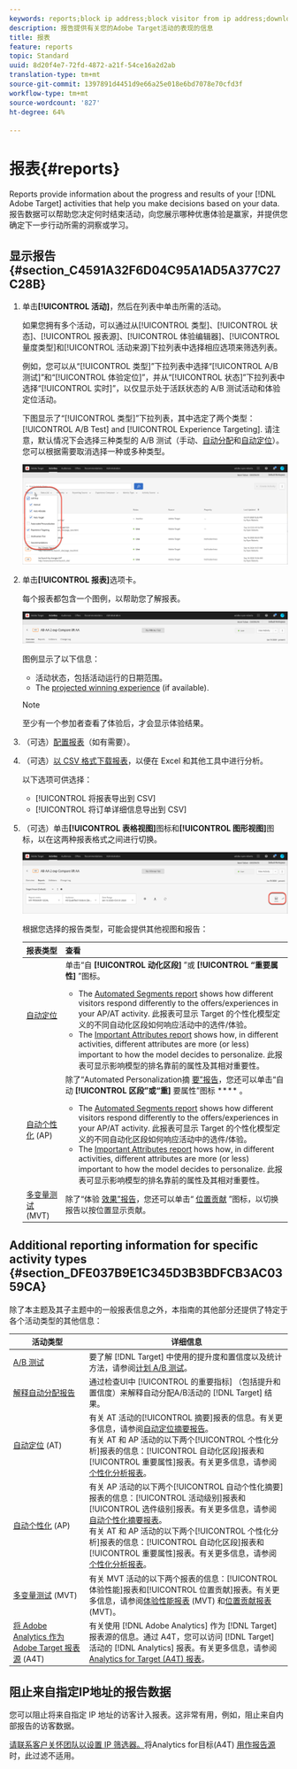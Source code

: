 ```yaml
---
keywords: reports;block ip address;block visitor from ip address;download reports;csv;reporting
description: 报告提供有关您的Adobe Target活动的表现的信息
title: 报表
feature: reports
topic: Standard
uuid: 8d20f4e7-72fd-4872-a21f-54ce16a2d2ab
translation-type: tm+mt
source-git-commit: 1397891d4451d9e66a25e018e6bd7078e70cfd3f
workflow-type: tm+mt
source-wordcount: '827'
ht-degree: 64%

---
```



# 报表{#reports}

Reports provide information about the progress and results of your [!DNL Adobe Target] activities that help you make decisions based on your data. 报告数据可以帮助您决定何时结束活动，向您展示哪种优惠体验是赢家，并提供您确定下一步行动所需的洞察或学习。

## 显示报告 {#section_C4591A32F6D04C95A1AD5A377C27C28B}

1. 单击&#x200B;**[!UICONTROL 活动]**，然后在列表中单击所需的活动。

   如果您拥有多个活动，可以通过从[!UICONTROL 类型]、[!UICONTROL 状态]、[!UICONTROL 报表源]、[!UICONTROL 体验编辑器]、[!UICONTROL 量度类型]和[!UICONTROL 活动来源]下拉列表中选择相应选项来筛选列表。

   例如，您可以从“[!UICONTROL 类型]”下拉列表中选择“[!UICONTROL A/B 测试]”和“[!UICONTROL 体验定位]”，并从“[!UICONTROL 状态]”下拉列表中选择“[!UICONTROL 实时]”，以仅显示处于活跃状态的 A/B 测试活动和体验定位活动。

   下图显示了“[!UICONTROL 类型]”下拉列表，其中选定了两个类型： [!UICONTROL A/B Test] and [!UICONTROL Experience Targeting]. 请注意，默认情况下会选择三种类型的 A/B 测试（手动、[自动分配](/help/c-activities/automated-traffic-allocation/automated-traffic-allocation.md)和[自动定位](/help/c-activities/auto-target-to-optimize.md)）。您可以根据需要取消选择一种或多种类型。

   ![按类型筛选报表](/help/c-reports/assets/report_filters-new.png)

1. 单击&#x200B;**[!UICONTROL 报表]**&#x200B;选项卡。

   每个报表都包含一个图例，以帮助您了解报表。

   ![报表图例](/help/c-reports/assets/report_menu_bar-new.png)

   图例显示了以下信息：

   * 活动状态，包括活动运行的日期范围。
   * The [projected winning experience](/help/c-activities/automated-traffic-allocation/determine-winner.md) (if available).

   >[!NOTE]
   >
   >至少有一个参加者查看了体验后，才会显示体验结果。

1. （可选）[配置报表](../c-reports/c-report-settings/report-settings.md#concept_4BB6A7FDAB6F4806A632F9CD989B8BFA)（如有需要）。
1. （可选）[以 CSV 格式下载报表](../c-reports/downloading-data-in-csv-file.md#concept_3F276FF2BBB2499388F97451D6DE2E75)，以便在 Excel 和其他工具中进行分析。

   以下选项可供选择：

   * [!UICONTROL 将报表导出到 CSV]
   * [!UICONTROL 将订单详细信息导出到 CSV]

1. （可选）单击&#x200B;**[!UICONTROL 表格视图]**&#x200B;图标和&#x200B;**[!UICONTROL 图形视图]**&#x200B;图标，以在这两种报表格式之间进行切换。

   ![表格和图形视图图标](/help/c-reports/assets/table-and-graph-icons.png)

   根据您选择的报告类型，可能会提供其他视图和报告：

   | 报表类型 | 查看 |
   | --- | --- |
   | [自动定位](/help/c-activities/auto-target-to-optimize.md) | 单击“自 **[!UICONTROL 动化区段]** ”或 **[!UICONTROL “重要属性]** ”图标。<ul><li>The [Automated Segments report](/help/c-reports/c-personalization-insights-reports/automated-segments-report.md) shows how different visitors respond differently to the offers/experiences in your AP/AT activity. 此报表可显示 Target 的个性化模型定义的不同自动化区段如何响应活动中的选件/体验。</li><li>The [Important Attributes report](/help/c-reports/c-personalization-insights-reports/important-attributes-report.md) shows how, in different activities, different attributes are more (or less) important to how the model decides to personalize. 此报表可显示影响模型的排名靠前的属性及其相对重要性。</li></ul> |
   | [自动个性化](/help/c-activities/t-automated-personalization/automated-personalization.md) (AP) | 除了“Automated Personalization摘 [要”报告](/help/c-reports/reports-ap.md)，您还可以单击“自动 **[!UICONTROL 区段”或“重]** 要属性”图标 **** 。<ul><li>The [Automated Segments report](/help/c-reports/c-personalization-insights-reports/automated-segments-report.md) shows how different visitors respond differently to the offers/experiences in your AP/AT activity. 此报表可显示 Target 的个性化模型定义的不同自动化区段如何响应活动中的选件/体验。</li><li>The [Important Attributes report](/help/c-reports/c-personalization-insights-reports/important-attributes-report.md) hows how, in different activities, different attributes are more (or less) important to how the model decides to personalize. 此报表可显示影响模型的排名靠前的属性及其相对重要性。</li></ul> |
   | [多变量测试](/help/c-activities/c-multivariate-testing/multivariate-testing.md) (MVT) | 除了“体验 [效果”报告](/help/c-reports/experience-performance-report.md)，您还可以单击“ [位置贡献](/help/c-reports/location-contribution-report.md) ”图标，以切换报告以按位置显示贡献。 |

## Additional reporting information for specific activity types {#section_DFE037B9E1C345D3B3BDFCB3AC0359CA}

除了本主题及其子主题中的一般报表信息之外，本指南的其他部分还提供了特定于各个活动类型的其他信息：

| 活动类型 | 详细信息 |
|--- |--- |
| [A/B 测试](/help/c-activities/t-test-ab/test-ab.md) | 要了解 [!DNL Target] 中使用的提升度和置信度以及统计方法，请参阅[计划 A/B 测试](/help/c-activities/t-test-ab/sample-size-determination.md)。 |
| [解释自动分配报告](/help/c-activities/automated-traffic-allocation/determine-winner.md) | 通过检查UI中 [!UICONTROL 的重要指标] （包括提升和置信度）来解释自动分配A/B活动的 [!DNL Target] 结果。 |
| [自动定位](/help/c-activities/auto-target-to-optimize.md) (AT) | 有关 AT 活动的[!UICONTROL 摘要]报表的信息。有关更多信息，请参阅[自动定位摘要报告](/help/c-reports/auto-target-summary-report.md)。<br>有关 AT 和 AP 活动的以下两个[!UICONTROL 个性化分析]报表的信息：[!UICONTROL 自动化区段]报表和[!UICONTROL 重要属性]报表。有关更多信息，请参阅[个性化分析报表](/help/c-reports/c-personalization-insights-reports/personalization-insights-reports.md)。 |
| [自动个性化](/help/c-activities/t-automated-personalization/automated-personalization.md) (AP) | 有关 AP 活动的以下两个[!UICONTROL 自动个性化摘要]报表的信息：[!UICONTROL 活动级别]报表和[!UICONTROL 选件级别]报表。有关更多信息，请参阅[自动个性化摘要报表](/help/c-reports/reports-ap.md)。<br>有关 AT 和 AP 活动的以下两个[!UICONTROL 个性化分析]报表的信息：[!UICONTROL 自动化区段]报表和[!UICONTROL 重要属性]报表。有关更多信息，请参阅[个性化分析报表](/help/c-reports/c-personalization-insights-reports/personalization-insights-reports.md)。 |
| [多变量测试](/help/c-activities/c-multivariate-testing/multivariate-testing.md) (MVT) | 有关 MVT 活动的以下两个报表的信息：[!UICONTROL 体验性能]报表和[!UICONTROL 位置贡献]报表。有关更多信息，请参阅[体验性能报表](/help/c-reports/experience-performance-report.md) (MVT) 和[位置贡献报表](/help/c-reports/location-contribution-report.md) (MVT)。 |
| [将 Adobe Analytics 作为 Adobe Target 报表源](/help/c-integrating-target-with-mac/a4t/a4t.md) (A4T) | 有关使用 [!DNL Adobe Analytics] 作为 [!DNL Target] 报表源的信息。通过 A4T，您可以访问 [!DNL Target] 活动的 [!DNL Analytics] 报表。有关更多信息，请参阅 [Analytics for Target (A4T) 报表](/help/c-reports/analytics-for-target-a4t-reporting.md)。 |

## 阻止来自指定IP地址的报告数据

您可以阻止将来自指定 IP 地址的访客计入报表。这非常有用，例如，阻止来自内部报告的访客数据。

[请联系客户关怀团队以设置 IP 筛选器。](/help/cmp-resources-and-contact-information.md#reference_ACA3391A00EF467B87930A450050077C)将Analytics for目标(A4T) [用作报告源](../c-integrating-target-with-mac/a4t/a4t.md#concept_7540C8C04259434AB6EE33B09F47A1DE) 时，此过滤不适用。
